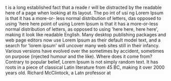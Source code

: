 t is a long established fact that a reade
r will be distracted by the readable here of 
a page when looking at its layout. The po
int of usi
ng Lorem Ipsum is that it has a more-or-
less normal distribution of letters, 
das opposed to using 'here here  point of using Lorem Ipsum is that it has a more-or-less normal 
distribution of letters, as opposed to 
using 'here here, here here', making it look like readable English. Many desktop publishing 
packages and web page editors now use Lorem Ipsum as their default model text, and a search for 'lorem 
 ipsum' will uncover many web sites still in their infancy. Various versions have evolved over the 
 sometimes by accident, sometimes on purpose (injected humour and the like).
Where does it come from?
Contrary to popular belief, Lorem Ipsum is not simply random text. It has roots in a piece of classical Latin 
literature from 45 BC, making it over 2000 years old. Richard McClintock, a Latn professor at 